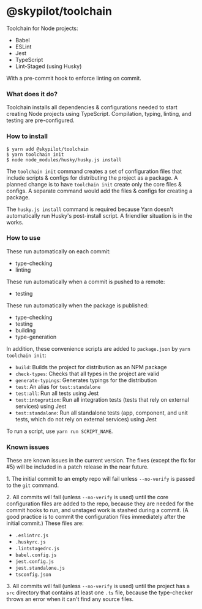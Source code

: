 # @skypilot/toolchain
Toolchain for Node projects:
- Babel
- ESLint
- Jest
- TypeScript
- Lint-Staged (using Husky)

With a pre-commit hook to enforce linting on commit.

### What does it do?
Toolchain installs all dependencies & configurations needed to start creating Node projects
using TypeScript. Compilation, typing, linting, and testing are pre-configured.


### How to install 
```
$ yarn add @skypilot/toolchain
$ yarn toolchain init
$ node node_modules/husky/husky.js install
```

The `toolchain init` command creates a set of configuration files that include scripts & configs
for distributing the project as a package. A planned change is to have `toolchain init` create only
the core files & configs. A separate command would add the files & configs for creating a package.

The `husky.js install` command is required because Yarn doesn't automatically run Husky's
post-install script. A friendlier situation is in the works.

### How to use

These run automatically on each commit:
- type-checking
- linting

These run automatically when a commit is pushed to a remote:
- testing

These run automatically when the package is published:
- type-checking
- testing
- building
- type-generation

In addition, these convenience scripts are added to `package.json` by `yarn toolchain init`:

- `build`: Builds the project for distribution as an NPM package
- `check-types`: Checks that all types in the project are valid
- `generate-typings`: Generates typings for the distribution
- `test`: An alias for `test:standalone`
- `test:all`: Run all tests using Jest
- `test:integration`: Run all integration tests (tests that rely on external services) using Jest
- `test:standalone`: Run all standalone tests (app, component, and unit tests, which do not rely
on external services) using Jest

To run a script, use `yarn run SCRIPT_NAME`.

### Known issues

These are known issues in the current version. The fixes (except the fix for #5) will be included
in a patch release in the near future.

1\. The initial commit to an empty repo will fail unless `--no-verify` is passed to the `git` command.

2\. All commits will fail (unless `--no-verify` is used) until the core configuration files are added
  to the repo, because they are needed for the commit hooks to run, and unstaged work is stashed
   during a commit. (A good practice is to commit the configuration files immediately after the
   initial commit.) These files are:
  - `.eslintrc.js`
  - `.huskyrc.js`
  - `.lintstagedrc.js`
  - `babel.config.js`
  - `jest.config.js`
  - `jest.standalone.js`
  - `tsconfig.json`

3\. All commits will fail (unless `--no-verify` is used) until the project has a `src` directory
  that contains at least one `.ts` file, because the type-checker throws an error when it can't
  find any source files.
